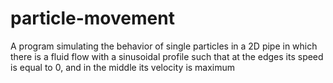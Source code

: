 # particle-movement
A program simulating the behavior of single particles in a 2D pipe
in which there is a fluid flow with a sinusoidal profile such that
at the edges its speed is equal to 0, and in the middle its velocity
is maximum
